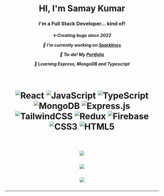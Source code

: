 <h1 align="center">HI, I'm Samay Kumar</h1>
<h3 align="center">I'm a Full Stack Developer... kind of!</h3>

<h5 align="center">

✨ Creating bugs since 2022 <br>

🔭 I’m currently working on [Sparklines](https://github.com/samay15jan/sparklines)<br>

🎩 Ta-da! My [Portfolio](https://codedbysamay.onrender.com)<br>

🚀 Learning Express, MongoDB and Typescript

</h5>
<br>
<h1 align="center">

![React](https://img.shields.io/badge/react-%2320232a.svg?style=for-the-badge&logo=react)
![JavaScript](https://img.shields.io/badge/javascript-%2320232a.svg?style=for-the-badge&logo=javascript)
![TypeScript](https://img.shields.io/badge/typescript-%2320232a.svg?style=for-the-badge&logo=typescript)
![MongoDB](https://img.shields.io/badge/MongoDB-%2320232a.svg?style=for-the-badge&logo=mongodb)
![Express.js](https://img.shields.io/badge/express.js-%2320232a.svg?style=for-the-badge&logo=express)
![TailwindCSS](https://img.shields.io/badge/tailwindcss-%2320232a.svg?style=for-the-badge&logo=tailwind-css)
![Redux](https://img.shields.io/badge/redux-%2320232a.svg?style=for-the-badge&logo=redux&logoColor=white) 
![Firebase](https://img.shields.io/badge/firebase-%2320232a.svg?style=for-the-badge&logo=firebase)
![CSS3](https://img.shields.io/badge/css3-%2320232a.svg?style=for-the-badge&logo=css3&logoColor=blue)
![HTML5](https://img.shields.io/badge/html5-%2320232a.svg?style=for-the-badge&logo=html5)<br><br>

![](https://github-readme-streak-stats.herokuapp.com/?user=samay15jan&theme=omni&hide_border=true)<br>

![](https://github-readme-stats.vercel.app/api/top-langs/?username=samay15jan&theme=omni&hide_border=true&include_all_commits=true&count_private=true&layout=compact)

[![](https://visitcount.itsvg.in/api?id=samay15jan&label=Profile%20Views&color=11&icon=8&pretty=true)](https://visitcount.itsvg.in)
</h1>

---
